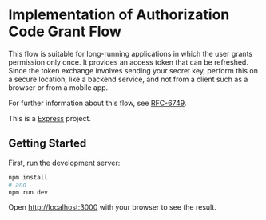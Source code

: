 # Implementation of Authorization Code Grant Flow

This flow is suitable for long-running applications in which the user grants permission only once. It provides an access token that can be refreshed. Since the token exchange involves sending your secret key, perform this on a secure location, like a backend service, and not from a client such as a browser or from a mobile app.

For further information about this flow, see [RFC-6749](https://datatracker.ietf.org/doc/html/rfc6749#section-4.1/).

This is a [Express](https://expressjs.com//) project.

## Getting Started

First, run the development server:

```bash
npm install
# and
npm run dev
```

Open [http://localhost:3000](http://localhost:3000) with your browser to see the result.